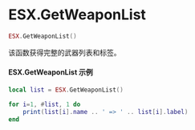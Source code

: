 # ESX.GetWeaponList

```lua
ESX.GetWeaponList()
```

该函数获得完整的武器列表和标签。

#### ESX.GetWeaponList 示例

```lua
local list = ESX.GetWeaponList()

for i=1, #list, 1 do
	print(list[i].name .. ' => ' .. list[i].label)
end
```
